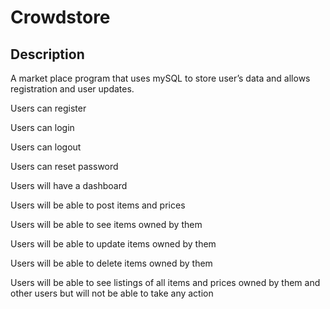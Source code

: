# Crowdstore

## Description

 A market place program that uses mySQL to store user’s data and allows registration and user updates.

 Users can register

 Users can login

 Users can logout
 
 Users can reset password
 
 Users will have a dashboard
 
 Users will be able to post items and prices
 
 Users will be able to see items owned by them
 
 Users will be able to update items owned by them
 
 Users will be able to delete items owned by them
 
 Users will be able to see listings of all items and prices owned by them and other users but will not be able to take any action
